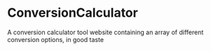 # ConversionCalculator
A conversion calculator tool website containing an array of different conversion options, in good taste
